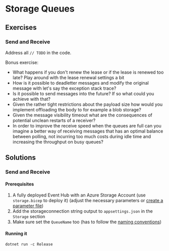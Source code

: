 # Storage Queues

## Exercises

### Send and Receive

Address all `// TODO` in the code.

Bonus exercise:
- What happens if you don't renew the lease or if the lease is renewed too late? Play around with the lease renewal settings a bit
- How is it possible to deadletter messages and modify the original message with let's say the exception stack trace?
- Is it possible to send messages into the future? If so what could you achieve with that?
- Given the rather tight restrictions about the payload size how would you implement offloading the body to for example a blob storage?
- Given the message visibility timeout what are the consequences of potential unclean restarts of a receiver?
- In order to improve the receive speed when the queues are full can you imagine a better way of receiving messages that has an optimal balance between polling, not incurring too much costs during idle time and increasing the throughput on busy queues?

## Solutions

### Send and Receive

#### Prerequisites

1. A fully deployed Event Hub with an Azure Storage Account (use `storage.bicep` to deploy it) (adjust the necessary parameters or [create a parameter file](https://learn.microsoft.com/en-us/azure/azure-resource-manager/bicep/parameter-files))
1. Add the storageconnection string output to `appsettings.json` in the `Storage` section
1. Make sure set the `QueueName` too (has to follow the [naming conventions](https://learn.microsoft.com/en-us/rest/api/storageservices/naming-queues-and-metadata))

#### Running it

`dotnet run -c Release`